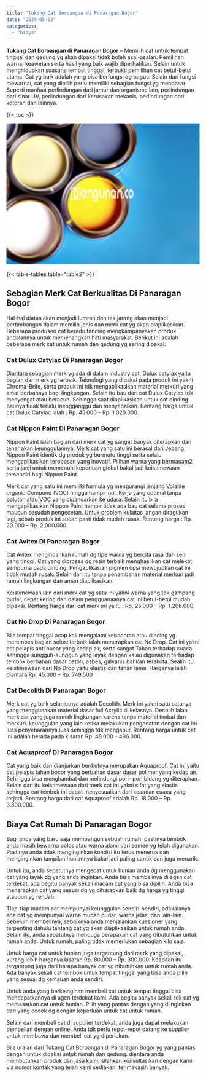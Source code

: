 ```yaml
---
title: "Tukang Cat Boroangan di Panaragan Bogor"
date: "2024-05-02"
categories: 
  - "biaya"
---
```


**Tukang Cat Boroangan di Panaragan Bogor** – Memilih cat untuk tempat tinggal dan gedung yg akan dipakai tidak boleh asal-asalan. Pemilihan warna, keawetan serta hasil yang baik wajib diperhatikan. Selain untuk menghidupkan suasana tempat tinggal, terbukti pemilihan cat betul-betul utama. Cat yg baik adalah yang bisa berfungsi dg bagus. Selain dari fungsi mewarnai, cat yang dipilih perlu memiliki sebagian fungsi yg mendasar. Seperti manfaat perlindungan dari jamur dan organisme lain, perlindungan dari sinar UV, perlindungan dari kerusakan mekanis, perlindungan dari kotoran dan lainnya.

{{< toc >}}

![Tukang Cat Boroangan di Panaragan Bogor](/images/jasa-cat-murah37.png)

{{< table-tables table="table2" >}}

## Sebagian Merk Cat Berkualitas Di Panaragan Bogor

Hal-hal diatas akan menjadi lumrah dan tak jarang akan menjadi pertimbangan dalam memilih jenis dan merk cat yg akan diaplikasikan. Beberapa produsen cat beradu tanding mengkampanyekan produk andalannya untuk memenangkan hati masyarakat. Berikut ini adalah beberapa merk cat untuk rumah dan gedung yg sering dipakai:

### Cat Dulux Catylac Di Panaragan Bogor

Diantara sebagian merk yg ada di dalam industry cat, Dulux catylax yaitu bagian dari merk yg terbaik. Teknologi yang dipakai pada produk ini yakni Chroma-Brite, serta produk ini tdk mengaplikasikan material merkuri yang amat berbahaya bagi lingkungan. Selain itu bau dari cat Dulux Catylac tdk menyengat atau beracun. Sehingga saat diaplikasikan untuk cat dinding baunya tidak terlalu mengganggu dan menyebalkan. Bentang harga untuk cat Dulux Catylac ialah : Rp. 45.000 – Rp. 1.020.000.

### Cat Nippon Paint Di Panaragan Bogor

Nippon Paint ialah bagian dari merk cat yg sangat banyak diterapkan dan tenar akan keunggulannya. Merk cat yang satu ini berasal dari Jepang, Nippon Paint identik dg produk yg bermutu tinggi serta selalu mengaplikasikan terobosan yang inovatif. Pilihan warna yang bermacam2 serta janji untuk memenuhi keperluan global bakal jadi keistimewaan tersendiri bagi Nippon Paint.

Merk cat yang satu ini memiliki formula yg mengurangi jenjang Volatile organic Compund (VOC) hingga hampir nol. Kerja yang optimal tanpa polutan atau VOC yang dipancarkan ke udara. Selain itu bila mengaplikasikan Nippon Paint hampir tidak ada bau cat selama proses maupun sesudah pengecetan. Untuk problem kulaitas jangan diragukan lagi, sebab produk ini sudah pasti tidak mudah rusak. Rentang harga : Rp. 20.000 – Rp. 2.000.000.

### Cat Avitex Di Panaragan Bogor

Cat Avitex mengindahkan rumah dg tipe warna yg bercita rasa dan seni yang tinggi. Cat yang diproses dg resin terbaik menghasilkan cat melekat sempurna pada dinding. Pengaplikasian pigmen opsi mewujudkan cat ini tidak mudah rusak. Selain dari itu tanpa penambahan material merkuri jadi ramah lingkungan dan aman diaplikasikan.

Keistimewaan lain dari merk cat yg satu ini yakni warna yang tdk gampang pudar, cepat kering dan dalam pengguanaanya cat ini betul-betul mudah dipakai. Rentang harga dari cat merk ini yaitu : Rp. 25.000 – Rp. 1.206.000.

### Cat No Drop Di Panaragan Bogor

Bila tempat tinggal acap kali mengalami kebocoran atau dinding yg merembes bagian solusi terbaik ialah menerapkan cat No Drop. Cat ini yakni cat pelapis anti bocor yang kedap air, serta sangat Tahan terhadap cuaca sehingga sungguh-sungguh yang layak dengan kalau digunakan terhadap tembok berbahan dasar beton, asbes, galvanis bahkan terakota. Sealin itu keistimewaan dari No Drop yaitu elastis dan tahan lama. Harganya ialah diantara Rp. 45.000 – Rp. 749.500

### Cat Decolith Di Panaragan Bogor

Merk cat yg baik selanjutnya adalah Decolith. Merk ini yakni satu satunya yang menggunakan material dasar full Acrylic di kelasnya. Decolih ialah merk cat yang juga ramah lingkungan karena tanpa material timbal dan merkuri. keunggulan yang lain ketika melakukan pengecatan dengan cat ini luas penyebarannya luas sehingga tdk mengapur. Rentang harga untuk cat ini adalah berada pada kisaran Rp. 48.000 – 496.000.

### Cat Aquaproof Di Panaragan Bogor

Cat yang baik dan dianjurkan berikutnya merupakan Aquaproof. Cat ini yaitu cat pelapis tahan bocor yang berbahan dasar dasar polimer yang kedap air. Sehingga bisa menghambat dan melindungi pori- pori bidang yg diterapkan. Selain dari itu keistimewaan dari merk cat ini yakni sifat yang elastis sehingga cat tembok ini dapat menyesuaikan dari keaadan cuaca yang terjadi. Bentang harga dari cat Aquaproof adalah Rp. 18.000 – Rp. 3.300.000.

## Biaya Cat Rumah Di Panaragan Bogor

Bagi anda yang baru saja membangun sebuah rumah, pastinya tembok anda masih bewarna polos atau warna alami dari semen yg telah digunakan. Pastinya anda tidak menginginkan kondisi itu terus menerus dan menginginkan tampilan huniannya bakal jadi paling cantik dan juga menarik.

Untuk itu, anda sepatutnya mengecat untuk hunian anda dg menggunakan cat yang layak dg yang anda inginkan. Anda bisa membelinya di agen cat terdekat, ada begitu banyak sekali macam cat yang bisa dipilih. Anda bisa menerapkan cat yang sesuai dg yg diharapkan baik dg harga yg tinggi ataupun yg rendah.

Tiap-tiap macam cat mempunyai keunggulan sendiri-sendiri, adakalanya ada cat yg mempunyai warna mudah pudar, warna jelas, dan lain-lain. Sebelum membelinya, sebaiknya anda menjalankan kuesioner yang terpenting dahulu tentang cat yg akan diaplikasikan untuk rumah anda. Selain itu, anda sepatutnya menduga berapakah cat yang dibutuhkan untuk rumah anda. Untuk rumah, paling tidak memerlukan sebagian kilo saja.

Untuk harga cat untuk hunian juga tergantung dari merk yang dipakai, kurang lebih harganya kisaran Rp. 80.000 – Rp. 300.000. Keadaan itu tergantung juga dari barapa banyak cat yg dibutuhkan untuk rumah anda. Ada banyak sekali cat tembok untuk tempat tinggal yang bisa anda pilih yang sesuai dg kemauan anda sendiri.

Untuk anda yang berkeinginan membeli cat untuk tempat tinggal bisa mendapatkannya di agen terdekat kami. Ada begitu banyak sekali tok cat yg memasarkan cat untuk hunian. Pilih yang pantas dengan yang diinginkan dan yang cocok dg dengan keperluan untuk cat untuk rumah.

Selain dari membeli cat di supplier terdekat, anda juga dapat melakukan pembelian dengan online. Anda tdk perlu repot-repot datang ke supplier untuk membawa dan membeli cat yg diperlukan.

Bila uraian dari Tukang Cat Boroangan di Panaragan Bogor yg yang pantas dengan untuk dipakai untuk rumah dan gedung. diantara anda membutuhkan produk dan jasa kami, silahkan konsultasikan dengan kami via nomor kontak yang telah kami sediakan. terimakasih banyak.
